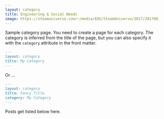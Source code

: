 ```yaml
---
layout: category
title: Engineering & Social Needs
image: https://steamuniverse.com/~/media/EDU/SteamUniverse/2017/20170615engineering.jpg
---
```


Sample category page. You need to create a page for each category.
The category is inferred from the title of the page, but you can also
specify it with the `category` attribute in the front matter.

```md
---
layout: category
title: My Category
---
```

Or ...

```md
---
layout: category
title: Fancy Title
category: My Category
---
```

Posts get listed below here.
